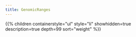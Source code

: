 ```yaml
---
title: GenomicRanges
---
```


{{% children
	containerstyle="ul"
	style="li"
	showhidden=true
	description=true
	depth=99
	sort="weight" %}}
